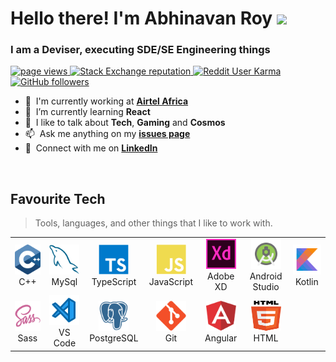 <h1 align="left" id="macropower-title"> Hello there! I'm Abhinavan Roy <img src="https://media.giphy.com/media/hvRJCLFzcasrR4ia7z/giphy.gif" width="40px"> </h1>
<h3 align="left">I am a Deviser, executing SDE/SE Engineering things</h3>

<p align="left">
  <a href="https://github.com/abhinavanRoy">
    <img src="https://komarev.com/ghpvc/?username=abhinavanRoy" alt="page views" />
  </a>
  <a href="https://stackoverflow.com/users/9569165">
    <img alt="Stack Exchange reputation" src="https://img.shields.io/stackexchange/stackoverflow/r/9569165?color=orange&label=reputation&logo=stackoverflow">
  </a>
  <a href="https://reddit.com/u/-_ROy">
    <img alt="Reddit User Karma" src="https://img.shields.io/reddit/user-karma/combined/-_ROy?label=karma&logo=reddit">
  </a>
  <a href="https://github.com/abhinavanRoy?tab=followers">
    <img alt="GitHub followers" src="https://img.shields.io/github/followers/abhinavanRoy?color=green&logo=github">
  </a>
</p>

- :office: &nbsp;I'm currently working at **[Airtel Africa]** 
- :seedling: &nbsp;I’m currently learning **React**
- :speech_balloon: &nbsp;I like to talk about **Tech**, **Gaming** and **Cosmos**
- :mailbox: &nbsp;Ask me anything on my **[issues page]**
- :handshake: &nbsp;Connect with me on **[LinkedIn]**

<br>

<h2 align="left" id="abhinavanRoy-tech">Favourite Tech </h2>

> Tools, languages, and other things that I like to work with.

<table>
  <tr>
    <td align="center" width="96">
      <a href="#abhinavanRoy-tech">
        <img src="./img/c-original.svg" width="48" height="48" alt="C++" />
      </a>
      <br>C++
    </td>
    <td align="center" width="96">
      <a href="#abhinavanRoy-tech">
        <img src="./img/mysql-original.svg" width="48" height="48" alt="MySql" />
      </a>
      <br>MySql
    </td>
     <td align="center" width="96">
      <a href="#abhinavanRoy-tech">
        <img src="./img/typescript-original.svg" width="48" height="48" alt="TypeScript" />
      </a>
      <br>TypeScript
    </td>
    <td align="center" width="96">
      <a href="#abhinavanRoy-tech">
        <img src="./img/javascript.svg" width="48" height="48" alt="JavaScript" />
      </a>
      <br>JavaScript
    </td>
    <td align="center" width="96">
      <a href="#abhinavanRoy-tech" >
        <img src="./img/adobe-xd.svg" width="48" height="48" alt="Adobe XD" />
      </a>
      <br>Adobe XD
    </td>
   <td align="center" width="96">
      <a href="#abhinavanRoy-tech" >
        <img src="./img/android-studio.svg" width="48" height="48" alt="Android Studio" />
      </a>
      <br>Android Studio
    </td>
     <td align="center" width="96">
      <a href="#abhinavanRoy-tech" >
        <img src="./img/kotlin.svg" width="48" height="48" alt="Kotlin" />
      </a>
      <br>Kotlin
    </td>
  </tr>
    <td align="center" width="96">
      <a href="#abhinavanRoy-tech">
        <img src="./img/sass.svg" width="48" height="48" alt="Sass" />
      </a>
      <br>Sass
    </td>
      <td align="center" width="96"> 
      <a href="#abhinavanRoy-tech" >
        <img src="./img/vsCode.svg" width="48" height="48" alt="VS Code" />
      </a>
      <br>VS Code
    </td>
    <td align="center" width="96"> 
      <a href="#abhinavanRoy-tech" >
        <img src="./img/postgresql.svg" width="48" height="48" alt="PostgreSQL" />
      </a>
      <br>PostgreSQL
    </td>
   <td align="center" width="96"> 
      <a href="#abhinavanRoy-tech" >
        <img src="./img/git.svg" width="48" height="48" alt="Git" />
      </a>
      <br>Git
    </td>
     <td align="center" width="96"> 
      <a href="#abhinavanRoy-tech" >
        <img src="./img/angular.svg" width="48" height="48" alt="Angular" />
      </a>
      <br>Angular
    </td>
     <td align="center" width="96"> 
      <a href="#abhinavanRoy-tech" >
        <img src="./img/html.svg" width="48" height="48" alt="HTML" />
      </a>
      <br>HTML
    </td>
</table>

<!-- links -->

[Airtel Africa]: https://airtel.africa/#/ "Airtel Africa"
[issues page]: https://github.com/abhinavanRoy/abhinavanRoy/issues "abhinavanRoy/issues"
[linkedin]: https://www.linkedin.com/in/abhinavan-roy/ "Abhinavan Roy's LinkedIn"
